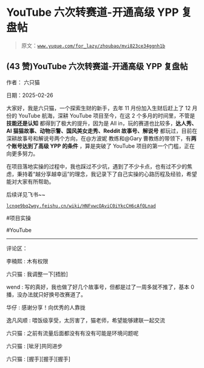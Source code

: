 # YouTube 六次转赛道-开通高级 YPP 复盘帖

> 原文：[`www.yuque.com/for_lazy/zhoubao/mvi823ce34ggnh1b`](https://www.yuque.com/for_lazy/zhoubao/mvi823ce34ggnh1b)

## (43 赞)YouTube 六次转赛道-开通高级 YPP 复盘帖

作者： 六只猫

日期：2025-02-26

大家好，我是六只猫，一个探索生财的新手，去年 11 月份加入生财后赶上了 12 月份的 YouTube 航海，深耕 YouTube 项目至今，在这 2 个多月的时间里，不管是**技能还是认知** 都得到了极大的提升，因为是 All in，玩的赛道也比较多，**达人秀、AI 猫猫故事、动物示警、国风美女走秀、Reddit 故事号、解说号** 都玩过，目前在深耕故事号和解说号两个方向，在@方波妮 教练和@Gary 曹教练的带领下，有**两个账号达到了高级 YPP 的条件** ，算是突破了 YouTube 项目的第一个门槛，正在向更多努力。

在项目落地实操的过程中，我也踩过不少坑，遇到了不少卡点，也有过不少的焦虑，秉持着“越分享越幸运”的理念，我记录下了自己实操的心路历程及经验，希望能对大家有所帮助。

后续详见飞书~~

[`lcnqe9bq2wgy.feishu.cn/wiki/HNFvwcOAviC0iYkcCH6cAfOLnad`](https://lcnqe9bq2wgy.feishu.cn/wiki/HNFvwcOAviC0iYkcCH6cAfOLnad)

#项目实操

#YouTube

* * *

评论区：

李楠熙 : 木有权限

六只猫 : 我调整一下[捂脸]

wend : 写的真好，我也做了好几个故事号，但都是过了一周多就不推了，基本 0 播，没办法就只好换号改赛道了。

华仔 : 感谢分享！向优秀的人靠拢

逸凡风顺 : 喂饭级享受，太厉害了，猫老师，希望能够建联一起交流

六只猫 : 之前有流量后面都没有有没有可能是环境问题呢

六只猫 : [呲牙]共同进步

六只猫 : [握手][握手][握手]